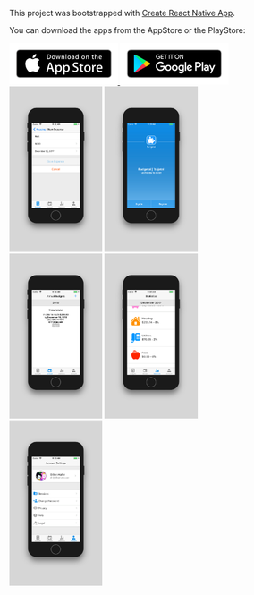 This project was bootstrapped with [Create React Native App](https://github.com/react-community/create-react-native-app).

You can download the apps from the AppStore or the PlayStore:

<div style="display: inline;text-align: center;width: 100%">
 <a target="_blank" rel="noopener noreferrer" href="https://itunes.apple.com/us/app/budgetal-app/id1326525398?mt=8">
<img src="../frontend/src/images/app-store.png" height="75px" alt="App Store" />
</a>
<a target="_blank" rel="noopener noreferrer" href="https://play.google.com/store/apps/details?id=com.budgetal.app">
<img src="../frontend/src/images/play-store.png" height="75px" alt="Play Store" />
</a>
</div>

<div style="display: inline;text-align: center;width: 100%">
<img alt="Budgetal" src="app-store-assets/2.png" width="33%">
<img alt="Budgetal" src="app-store-assets/1.png" width="33%">
<img alt="Budgetal" src="app-store-assets/3.png" width="33%">
</div>
<div style="display: inline;text-align: center;width: 100%">
<img alt="Budgetal" src="app-store-assets/4.png" width="33%">
<img alt="Budgetal" src="app-store-assets/5.png" width="33%">
</div>
